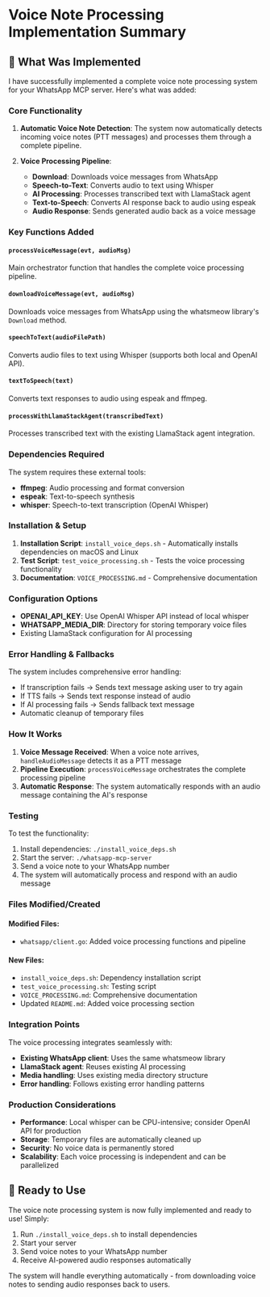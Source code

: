 # Voice Note Processing Implementation Summary

## 🎤 What Was Implemented

I have successfully implemented a complete voice note processing system for your WhatsApp MCP server. Here's what was added:

### Core Functionality

1. **Automatic Voice Note Detection**: The system now automatically detects incoming voice notes (PTT messages) and processes them through a complete pipeline.

2. **Voice Processing Pipeline**:
   - **Download**: Downloads voice messages from WhatsApp
   - **Speech-to-Text**: Converts audio to text using Whisper
   - **AI Processing**: Processes transcribed text with LlamaStack agent
   - **Text-to-Speech**: Converts AI response back to audio using espeak
   - **Audio Response**: Sends generated audio back as a voice message

### Key Functions Added

#### `processVoiceMessage(evt, audioMsg)`
Main orchestrator function that handles the complete voice processing pipeline.

#### `downloadVoiceMessage(evt, audioMsg)`
Downloads voice messages from WhatsApp using the whatsmeow library's `Download` method.

#### `speechToText(audioFilePath)`
Converts audio files to text using Whisper (supports both local and OpenAI API).

#### `textToSpeech(text)`
Converts text responses to audio using espeak and ffmpeg.

#### `processWithLlamaStackAgent(transcribedText)`
Processes transcribed text with the existing LlamaStack agent integration.

### Dependencies Required

The system requires these external tools:
- **ffmpeg**: Audio processing and format conversion
- **espeak**: Text-to-speech synthesis
- **whisper**: Speech-to-text transcription (OpenAI Whisper)

### Installation & Setup

1. **Installation Script**: `install_voice_deps.sh` - Automatically installs dependencies on macOS and Linux
2. **Test Script**: `test_voice_processing.sh` - Tests the voice processing functionality
3. **Documentation**: `VOICE_PROCESSING.md` - Comprehensive documentation

### Configuration Options

- **OPENAI_API_KEY**: Use OpenAI Whisper API instead of local whisper
- **WHATSAPP_MEDIA_DIR**: Directory for storing temporary voice files
- Existing LlamaStack configuration for AI processing

### Error Handling & Fallbacks

The system includes comprehensive error handling:
- If transcription fails → Sends text message asking user to try again
- If TTS fails → Sends text response instead of audio
- If AI processing fails → Sends fallback text message
- Automatic cleanup of temporary files

### How It Works

1. **Voice Message Received**: When a voice note arrives, `handleAudioMessage` detects it as a PTT message
2. **Pipeline Execution**: `processVoiceMessage` orchestrates the complete processing pipeline
3. **Automatic Response**: The system automatically responds with an audio message containing the AI's response

### Testing

To test the functionality:
1. Install dependencies: `./install_voice_deps.sh`
2. Start the server: `./whatsapp-mcp-server`
3. Send a voice note to your WhatsApp number
4. The system will automatically process and respond with an audio message

### Files Modified/Created

#### Modified Files:
- `whatsapp/client.go`: Added voice processing functions and pipeline

#### New Files:
- `install_voice_deps.sh`: Dependency installation script
- `test_voice_processing.sh`: Testing script
- `VOICE_PROCESSING.md`: Comprehensive documentation
- Updated `README.md`: Added voice processing section

### Integration Points

The voice processing integrates seamlessly with:
- **Existing WhatsApp client**: Uses the same whatsmeow library
- **LlamaStack agent**: Reuses existing AI processing
- **Media handling**: Uses existing media directory structure
- **Error handling**: Follows existing error handling patterns

### Production Considerations

- **Performance**: Local whisper can be CPU-intensive; consider OpenAI API for production
- **Storage**: Temporary files are automatically cleaned up
- **Security**: No voice data is permanently stored
- **Scalability**: Each voice processing is independent and can be parallelized

## 🚀 Ready to Use

The voice note processing system is now fully implemented and ready to use! Simply:

1. Run `./install_voice_deps.sh` to install dependencies
2. Start your server
3. Send voice notes to your WhatsApp number
4. Receive AI-powered audio responses automatically

The system will handle everything automatically - from downloading voice notes to sending audio responses back to users.

